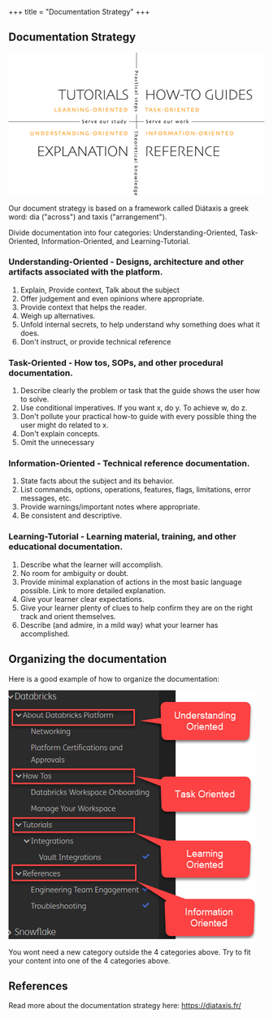 +++
title = "Documentation Strategy"
+++


## Documentation Strategy

![ Document Strategy ](images/documentation-strategy.jpg)

Our document strategy is based on a framework called Diátaxis a greek word: dia ("across") and taxis ("arrangement").


Divide documentation into four categories: Understanding-Oriented, Task-Oriented, Information-Oriented, and Learning-Tutorial.

### Understanding-Oriented - Designs, architecture and other artifacts associated with the platform.

1. Explain, Provide context, Talk about the subject
2. Offer judgement and even opinions where appropriate.
3. Provide context that helps the reader.
4. Weigh up alternatives.
5. Unfold internal secrets, to help understand why something does what it does.
6. Don't instruct, or provide technical reference

### Task-Oriented - How tos, SOPs, and other procedural documentation.

1. Describe clearly the problem or task that the guide shows the user how to solve.
2. Use conditional imperatives. If you want x, do y. To achieve w, do z.
3. Don't pollute your practical how-to guide with every possible thing the user might do related to x.
4. Don't explain concepts.
5. Omit the unnecessary

### Information-Oriented - Technical reference documentation.
1. State facts about the subject and its behavior.
2. List commands, options, operations, features, flags, limitations, error messages, etc.
3. Provide warnings/important notes where appropriate.
4. Be consistent and descriptive.

### Learning-Tutorial - Learning material, training, and other educational documentation.
1. Describe what the learner will accomplish.
2. No room for ambiguity or doubt.
3. Provide minimal explanation of actions in the most basic language possible. Link to more detailed explanation.
4. Give your learner clear expectations.
5. Give your learner plenty of clues to help confirm they are on the right track and orient themselves.
6. Describe (and admire, in a mild way) what your learner has accomplished.


## Organizing the documentation

Here is a good example of how to organize the documentation:

![ Documentation Organization ](images/documentation-strategy-arrangement.png)

You wont need a new category outside the 4 categories above. Try to fit your content into one of the 4 categories above.


## References   
Read more about the documentation strategy here:
https://diataxis.fr/